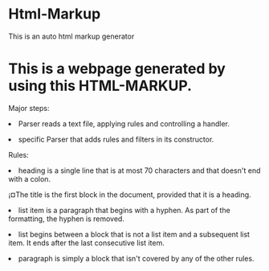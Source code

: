 # Html-Markup
This is an auto html markup generator
<html><head><title>...</title></head><body>
<h1>
This is a webpage generated by using this HTML-MARKUP.
</h1>
<p>
Major steps:
<p>
<p>
<p>
<li> Parser reads a text file, applying rules and controlling a
    handler.
</li>
<p>
<li> specific Parser that adds rules and filters in its
    constructor.
</li>
<p>
<p>
Rules:
<p>
<p>
<p>
<li> heading is a single line that is at most 70 characters and
    that doesn't end with a colon.
</li>
<p>
¡¤The title is the first block in the document, provided that it is
    a heading.
</li>
<p>
<li> list item is a paragraph that begins with a hyphen. As part of
    the formatting, the hyphen is removed.
</li>
<p>
<li> list begins between a block that is not a list item and a
    subsequent list item. It ends after the last consecutive list
    item.
</li>
<p>
<li> paragraph is simply a block that isn't covered by any of the
    other rules.
</li>
</body></html>
